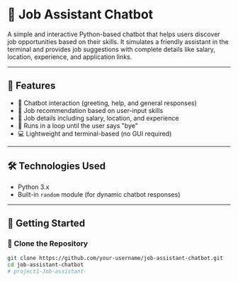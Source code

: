# 🤖 Job Assistant Chatbot

A simple and interactive Python-based chatbot that helps users discover job opportunities based on their skills. It simulates a friendly assistant in the terminal and provides job suggestions with complete details like salary, location, experience, and application links.

---

## 📌 Features

- 💬 Chatbot interaction (greeting, help, and general responses)
- 🧠 Job recommendation based on user-input skills
- 📍 Job details including salary, location, and experience
- 🔁 Runs in a loop until the user says "bye"
- 💻 Lightweight and terminal-based (no GUI required)

---

## 🛠️ Technologies Used

- Python 3.x
- Built-in `random` module (for dynamic chatbot responses)

---

## 🚀 Getting Started

### 📁 Clone the Repository

```bash
git clone https://github.com/your-username/job-assistant-chatbot.git
cd job-assistant-chatbot
# project1-Job-assistant-
